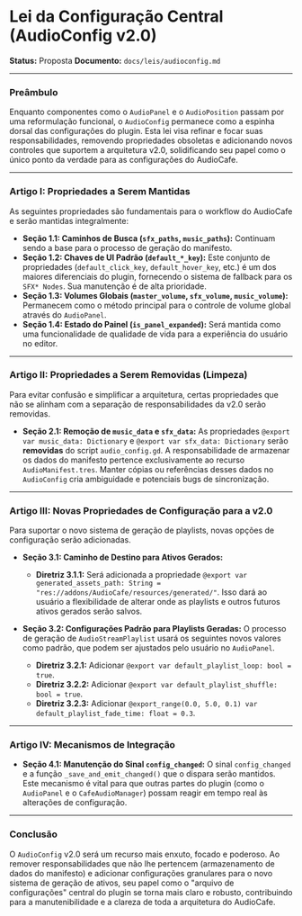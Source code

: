# Lei da Configuração Central (AudioConfig v2.0)

**Status:** Proposta
**Documento:** `docs/leis/audioconfig.md`

---

### **Preâmbulo**

Enquanto componentes como o `AudioPanel` e o `AudioPosition` passam por uma reformulação funcional, o `AudioConfig` permanece como a espinha dorsal das configurações do plugin. Esta lei visa refinar e focar suas responsabilidades, removendo propriedades obsoletas e adicionando novos controles que suportem a arquitetura v2.0, solidificando seu papel como o único ponto da verdade para as configurações do AudioCafe.

---

### **Artigo I: Propriedades a Serem Mantidas**

As seguintes propriedades são fundamentais para o workflow do AudioCafe e serão mantidas integralmente:

*   **Seção 1.1: Caminhos de Busca (`sfx_paths`, `music_paths`):** Continuam sendo a base para o processo de geração do manifesto.
*   **Seção 1.2: Chaves de UI Padrão (`default_*_key`):** Este conjunto de propriedades (`default_click_key`, `default_hover_key`, etc.) é um dos maiores diferenciais do plugin, fornecendo o sistema de fallback para os `SFX* Nodes`. Sua manutenção é de alta prioridade.
*   **Seção 1.3: Volumes Globais (`master_volume`, `sfx_volume`, `music_volume`):** Permanecem como o método principal para o controle de volume global através do `AudioPanel`.
*   **Seção 1.4: Estado do Painel (`is_panel_expanded`):** Será mantida como uma funcionalidade de qualidade de vida para a experiência do usuário no editor.

---

### **Artigo II: Propriedades a Serem Removidas (Limpeza)**

Para evitar confusão e simplificar a arquitetura, certas propriedades que não se alinham com a separação de responsabilidades da v2.0 serão removidas.

*   **Seção 2.1: Remoção de `music_data` e `sfx_data`:** As propriedades `@export var music_data: Dictionary` e `@export var sfx_data: Dictionary` serão **removidas** do script `audio_config.gd`. A responsabilidade de armazenar os dados do manifesto pertence exclusivamente ao recurso `AudioManifest.tres`. Manter cópias ou referências desses dados no `AudioConfig` cria ambiguidade e potenciais bugs de sincronização.

---

### **Artigo III: Novas Propriedades de Configuração para a v2.0**

Para suportar o novo sistema de geração de playlists, novas opções de configuração serão adicionadas.

*   **Seção 3.1: Caminho de Destino para Ativos Gerados:**
    *   **Diretriz 3.1.1:** Será adicionada a propriedade `@export var generated_assets_path: String = "res://addons/AudioCafe/resources/generated/"`. Isso dará ao usuário a flexibilidade de alterar onde as playlists e outros futuros ativos gerados serão salvos.

*   **Seção 3.2: Configurações Padrão para Playlists Geradas:** O processo de geração de `AudioStreamPlaylist` usará os seguintes novos valores como padrão, que podem ser ajustados pelo usuário no `AudioPanel`.
    *   **Diretriz 3.2.1:** Adicionar `@export var default_playlist_loop: bool = true`.
    *   **Diretriz 3.2.2:** Adicionar `@export var default_playlist_shuffle: bool = true`.
    *   **Diretriz 3.2.3:** Adicionar `@export_range(0.0, 5.0, 0.1) var default_playlist_fade_time: float = 0.3`.

---

### **Artigo IV: Mecanismos de Integração**

*   **Seção 4.1: Manutenção do Sinal `config_changed`:** O sinal `config_changed` e a função `_save_and_emit_changed()` que o dispara serão mantidos. Este mecanismo é vital para que outras partes do plugin (como o `AudioPanel` e o `CafeAudioManager`) possam reagir em tempo real às alterações de configuração.

---

### **Conclusão**

O `AudioConfig` v2.0 será um recurso mais enxuto, focado e poderoso. Ao remover responsabilidades que não lhe pertencem (armazenamento de dados do manifesto) e adicionar configurações granulares para o novo sistema de geração de ativos, seu papel como o "arquivo de configurações" central do plugin se torna mais claro e robusto, contribuindo para a manutenibilidade e a clareza de toda a arquitetura do AudioCafe.
